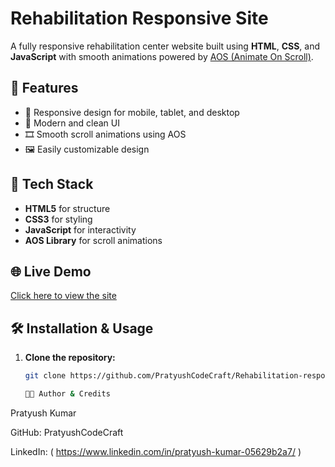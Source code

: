 # Rehabilitation Responsive Site

A fully responsive rehabilitation center website built using **HTML**, **CSS**, and **JavaScript** with smooth animations powered by [AOS (Animate On Scroll)](https://michalsnik.github.io/aos/).

## 🚀 Features
- 📱 Responsive design for mobile, tablet, and desktop
- 🎨 Modern and clean UI
- 🎞 Smooth scroll animations using AOS
- 🖼 Easily customizable design

## 📂 Tech Stack
- **HTML5** for structure
- **CSS3** for styling
- **JavaScript** for interactivity
- **AOS Library** for scroll animations

## 🌐 Live Demo
[Click here to view the site](https://pratyushcodecraft.github.io/Rehabilitation-responsive-site/)

## 🛠 Installation & Usage
1. **Clone the repository:**
   ```bash
   git clone https://github.com/PratyushCodeCraft/Rehabilitation-responsive-site.git

   👨‍💻 Author & Credits
 Pratyush Kumar

GitHub: PratyushCodeCraft

LinkedIn: ( https://www.linkedin.com/in/pratyush-kumar-05629b2a7/ )
